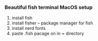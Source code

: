 ### Beautiful fish terminal MacOS setup

1. install fish
2. install fisher – package manager for fish
3. install nerd fonts
4. paste .fish pacage on in **~** directory
